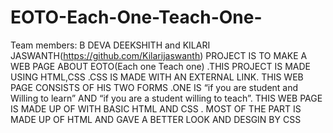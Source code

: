 # EOTO-Each-One-Teach-One-

 Team members: B DEVA DEEKSHITH and KILARI JASWANTH(https://github.com/Kilarijaswanth)
 PROJECT IS TO MAKE A WEB PAGE ABOUT EOTO(Each one Teach one) .THIS PROJECT IS MADE USING HTML,CSS .CSS IS MADE WITH AN EXTERNAL LINK.
 THIS WEB PAGE CONSISTS OF HIS TWO FORMS .ONE IS “if you are student and Willing to learn” AND “if you are a student willing to teach”. 
 THIS WEB PAGE IS MADE UP OF WITH BASIC HTML AND CSS . 
 MOST OF THE PART IS MADE UP OF HTML AND GAVE A BETTER LOOK AND DESGIN BY CSS
